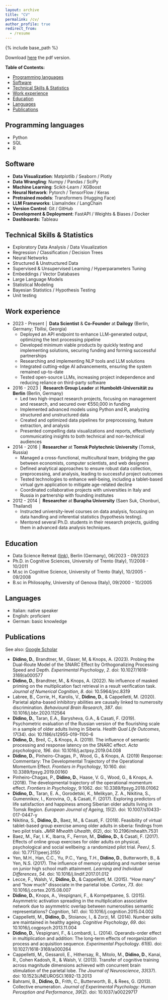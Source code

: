 ```yaml
---
layout: archive
title: "CV"
permalink: /cv/
author_profile: true
redirect_from:
  - /resume
---
```


{% include base_path %}

Download [here](/files/DanieleDidino_Resume.pdf) the pdf version.

**Table of Contents:**
- [Programming languages](#programming-languages)
- [Software](#software)
- [Technical Skills \& Statistics](#technical-skills--statistics)
- [Work experience](#work-experience)
- [Education](#education)
- [Languages](#languages)
- [Publications](#publications)


Programming languages
------
* Python
* SQL
* R


Software
------
- **Data Visualization**: Matplotlib / Seaborn / Plotly
- **Data Wrangling**: Numpy / Pandas / SciPy
- **Machine Learning**: Scikit-Learn / XGBoost
- **Neural Network**: Pytorch / TensorFlow / Keras
- **Pretrained models**: Transformers (Hugging Face)
- **LLM Frameworks**: LlamaIndex / LangChain
- **Version Control**: Git / GitHub 
- **Development & Deployment**: FastAPI / Weights & Biases / Docker
- **Dashboards:** Tableau


Technical Skills & Statistics
------
* Exploratory Data Analysis / Data Visualization
* Regression / Classification / Decision Trees
* Neural Networks
* Structured & Unstructured Data
* Supervised & Unsupervised Learning / Hyperparameters Tuning
* Embeddings / Vector Databases
* Large Language Models
* Statistical Modeling
* Bayesian Statistics / Hypothesis Testing
* Unit testing


Work experience
------
* 2023 - Present │ **Data Scientist** & **Co-Founder** at **Dailogy** (Berlin, Germany; Tbilisi, Georgia)
  * Deployed an API endpoint to enhance LLM-generated output, optimizing the text processing pipeline
  * Developed minimum viable products by quickly testing and implementing solutions, securing funding and forming successful partnerships
  * Researching and implementing NLP tools and LLM solutions
  * Integrated cutting-edge AI advancements, ensuring the system remained up-to-date
  * Tested open-source LLMs, increasing project independence and reducing reliance on third-party software
* 2016 - 2023 │ **Research Group Leader** at **Humboldt-Universität zu Berlin** (Berlin, Germany)
  * Led two high-impact research projects, focusing on management and research, and secured over €550,000 in funding
  * Implemented advanced models using Python and R, analyzing structured and unstructured data
  * Created and optimized data pipelines for preprocessing, feature extraction, and analysis
  * Presented compelling data visualizations and reports, effectively communicating insights to both technical and non-technical audiences
* 2014 - 2016 │ **Researcher** at **Tomsk Polytechnic University** (Tomsk, Russia)
  * Managed a cross-functional, multicultural team, bridging the gap between economists, computer scientists, and web designers
  * Defined analytical approaches to ensure robust data collection, preprocessing, and analysis, leading to successful project outcomes
  * Tested technologies to enhance well-being, including a tablet-based virtual gym application to mitigate age-related decline
  * Coordinated collaborative projects with universities in Italy and Russia in partnership with founding institutes
* 2012 - 2014  │ **Researcher** at **Burapha University** (Saen Suk, Chonburi, Thailand)
  * Instructed university-level courses on data analysis, focusing on data handling and inferential statistics (hypothesis testing).
  * Mentored several Ph.D. students in their research projects, guiding them in advanced data analysis techniques.


Education
------
* Data Science Retreat ([link](https://datascienceretreat.com/)), Berlin (Germany), 06/2023 - 09/2023
* Ph.D. in Cognitive Sciences, University of Trento (Italy), 11/2008 - 10/2011
* M.sc in Cognitive Science, University of Trento (Italy), 10/2005 - 09/2008
* B.sc in Philosophy, University of Genova (Italy), 09/2000 - 10/2005


Languages
------
* Italian: native speaker
* English: proficient
* German: basic knowledge


Publications
------
See also: [Google Scholar](https://scholar.google.com/citations?user=M3qWuYcAAAAJ&hl=en&oi=ao)

* **Didino, D.**, Brandtner, M., Glaser, M, & Knops, A. (2023). Probing the Dual-Route Model of the SNARC Effect by Orthogonalizing Processing Speed and Depth. *Experimental Psychology*, *2*. doi: 10.1027/1618-3169/a000577
* **Didino, D.**, Brandtner, M., & Knops, A. (2022). No influence of masked priming on the multiplication fact retrieval in a result verification task. *Journal of Numerical Cognition*, *8*. doi: 10.5964/jnc.8319 
* Labree, B., Corrie, H., Karolis, V., **Didino, D.**, & Cappelletti, M. (2020). Parietal alpha-based inhibitory abilities are causally linked to numerosity discrimination. *Behavioural Brain Research*, *387*. doi: 10.1016/j.bbr.2020.112564
* **Didino, D.**, Taran, E.A., Barysheva, G.A., & Casati, F. (2019). Psychometric evaluation of the Russian version of the flourishing scale in a sample of older adults living in Siberia. *Health Qual Life Outcomes*, *17*(34). doi: 10.1186/s12955-019-1100-6
* **Didino, D.**, Breil, C., & Knops, A. (2019). The influence of semantic processing and response latency on the SNARC effect. *Acta psychologica*, *196*. doi: 10.1016/j.actpsy.2019.04.008
* **Didino, D.**, Pinheiro-Chagas, P., Wood, G., & Knops, A. (2019) Response: Commentary: The Developmental Trajectory of the Operational Momentum Effect. *Frontiers in Psychology*, 10:160. doi: 10.3389/fpsyg.2019.00160
* Pinheiro-Chagas, P., **Didino, D.**, Haase, V. G., Wood, G., & Knops, A. (2018). The developmental trajectory of the operational momentum effect. *Frontiers in Psychology*, 9:1062. doi: 10.3389/fpsyg.2018.01062
* **Didino, D.**, Taran, E. A., Gorodetski, K., Melikyan, Z. A., Nikitina, S., Gumennikov, I., Korovina, O., & Casati, F. (2017). Exploring predictors of life satisfaction and happiness among Siberian older adults living in Tomsk Region. *European Journal of Ageing*, *15*(2). doi: 10.1007/s10433-017-0447-y
* Nikitina, S., **Didino, D.**, Baez, M., & Casati, F. (2018). Feasibility of virtual tablet-based group exercise among older adults in siberia: findings from two pilot trials. *JMIR Mhealth Uhealth*, *6*(2), doi: 10.2196/mhealth.7531
* Baez, M., Far, I. K., Ibarra, F., Ferron, M., **Didino, D.**, & Casati, F. (2017). Effects of online group exercises for older adults on physical, psychological and social wellbeing: a randomized pilot trial. *PeerJ*, *5*. doi: 10.7717/peerj.3150
* Yen, M.H., Han, C.C., Yu, P.C., Yang, T.H., **Didino, D.**, Butterworth, B., & Yen, N.S. (2017). The influence of memory updating and number sense on junior high school math attainment. *Learning and Individual Differences*, *54*. doi: 10.1016/j.lindif.2017.01.012
* Lecce, F., Walsh, V., **Didino, D.**, & Cappelletti, M. (2015). “How many” and “how much” dissociate in the parietal lobe. *Cortex*, *73*. doi: 10.1016/j.cortex.2015.08.007
* **Didino, D.**, Knops, A., Vespignani, F., & Kornpetpanee, S. (2015). Asymmetric activation spreading in the multiplication associative network due to asymmetric overlap between numerosities semantic representations? *Cognition*, *141*. doi: 10.1016/j.cognition.2015.04.002
* Cappelletti, M., **Didino, D.**, Stoianov, I., & Zorzi, M. (2014). Number skills are maintained in healthy ageing. *Cognitive Psychology*, *69*. doi: 10.1016/j.cogpsych.2013.11.004
* **Didino, D.**, Vespignani, F., & Lombardi, L. (2014). Operands-order effect in multiplication and addition: The long-term effects of reorganization process and acquisition sequence. *Experimental Psychology*. *61*(6). doi: 10.1027/1618-3169/a000264
* Cappelletti, M., Gessaroli, E., Hithersay, R., Mitolo, M., **Didino, D.**, Kanai, R., Cohen Kadosh, R., & Walsh, V. (2013). Transfer of cognitive training across magnitude dimensions achieved with concurrent brain stimulation of the parietal lobe. *The Journal of Neuroscience*, *33*(37). doi: 10.1523/JNEUROSCI.1692-13.2013
* Bahrami, B., **Didino, D.**, Frith, C., Butterworth, B., & Rees, G. (2013). Collective enumeration. *Journal of Experimental Psychology: Human Perception and Performance*, *39*(2). doi: 10.1037/a00229717
